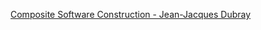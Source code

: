 [Composite Software Construction - Jean-Jacques Dubray](https://www.infoq.com/minibooks/composite-software-construction)
